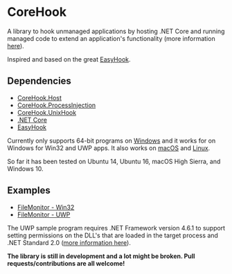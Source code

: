 # CoreHook

A library to hook unmanaged applications by hosting .NET Core and running managed code to extend an application's functionality (more information [here](https://github.com/dotnet/docs/blob/master/docs/core/tutorials/netcore-hosting.md)).  

Inspired and based on the great [EasyHook](https://github.com/EasyHook/EasyHook).

## Dependencies

* [CoreHook.Host](https://github.com/unknownv2/CoreHook.Host)
* [CoreHook.ProcessInjection](https://github.com/unknownv2/CoreHook.ProcessInjection)
* [CoreHook.UnixHook](https://github.com/unknownv2/CoreHook.UnixHook)
* [.NET Core](https://docs.microsoft.com/en-us/dotnet/core/)
* [EasyHook](https://github.com/EasyHook/EasyHook)

Currently only supports 64-bit programs on [Windows](https://docs.microsoft.com/en-us/dotnet/core/windows-prerequisites?tabs=netcore2x) and it works for on Windows for Win32 and UWP apps. It also works on [macOS](https://docs.microsoft.com/en-us/dotnet/core/macos-prerequisites?tabs=netcore2x) and [Linux](https://docs.microsoft.com/en-us/dotnet/core/linux-prerequisites?tabs=netcore2x).

So far it has been tested on Ubuntu 14, Ubuntu 16, macOS High Sierra, and Windows 10.

## Examples

 * [FileMonitor - Win32](Examples/CoreHook.FileMonitor)
 * [FileMonitor - UWP](Examples/UWP/CoreHook.UWP.FileMonitor/)

 The UWP sample program requires .NET Framework version 4.6.1 to support setting permissions on the DLL's that are loaded in the target process and .NET Standard 2.0 ([more information here](https://docs.microsoft.com/en-us/dotnet/standard/net-standard)).

**The library is still in development and a lot might be broken. Pull requests/contributions are all welcome!**
